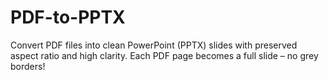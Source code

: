 # PDF-to-PPTX
Convert PDF files into clean PowerPoint (PPTX) slides with preserved aspect ratio and high clarity. Each PDF page becomes a full slide – no grey borders!
